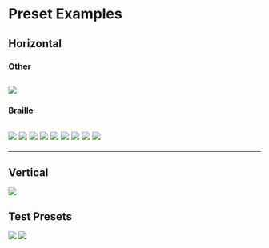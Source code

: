 # Preset Examples
## Horizontal
### Other
![](https://i.imgur.com/l9RxBmF.png)
---
### Braille
![](https://i.imgur.com/iBoleG0.png)
![](https://i.imgur.com/aoimjUq.png)
![](https://i.imgur.com/ze8TeiT.png)
![](https://i.imgur.com/tjSqOf6.png)
![](https://i.imgur.com/UQxPbGZ.png)
![](https://i.imgur.com/yj6goAN.png)
![](https://i.imgur.com/usgm2lO.png)
![](https://i.imgur.com/Emr3cH7.png)
![](https://i.imgur.com/2Juzue2.png)
---
---
## Vertical
![](https://i.imgur.com/EkWNEFI.png)

## Test Presets
![](https://i.imgur.com/ana0HHB.png)
![](https://i.imgur.com/eWLdfLt.png)
